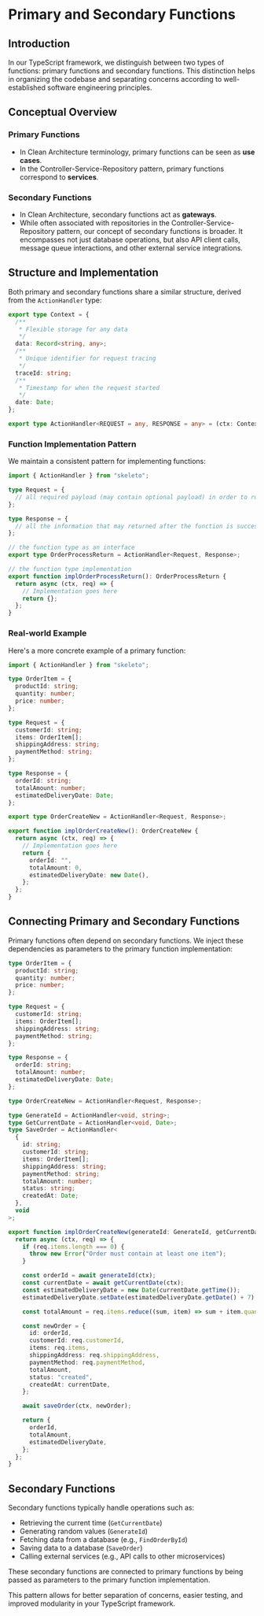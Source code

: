 # Primary and Secondary Functions

## Introduction

In our TypeScript framework, we distinguish between two types of functions: primary functions and secondary functions. This distinction helps in organizing the codebase and separating concerns according to well-established software engineering principles.

## Conceptual Overview

### Primary Functions

- In Clean Architecture terminology, primary functions can be seen as **use cases**.
- In the Controller-Service-Repository pattern, primary functions correspond to **services**.

### Secondary Functions

- In Clean Architecture, secondary functions act as **gateways**.
- While often associated with repositories in the Controller-Service-Repository pattern, our concept of secondary functions is broader. It encompasses not just database operations, but also API client calls, message queue interactions, and other external service integrations.

## Structure and Implementation

Both primary and secondary functions share a similar structure, derived from the `ActionHandler` type:

```typescript
export type Context = {
  /**
   * Flexible storage for any data
   */
  data: Record<string, any>;
  /**
   * Unique identifier for request tracing
   */
  traceId: string;
  /**
   * Timestamp for when the request started
   */
  date: Date;
};

export type ActionHandler<REQUEST = any, RESPONSE = any> = (ctx: Context, request: REQUEST) => Promise<RESPONSE>;
```

### Function Implementation Pattern

We maintain a consistent pattern for implementing functions:

```typescript
import { ActionHandler } from "skeleto";

type Request = {
  // all required payload (may contain optional payload) in order to run the function
};

type Response = {
  // all the information that may returned after the function is successfully executed
};

// the function type as an interface
export type OrderProcessReturn = ActionHandler<Request, Response>;

// the function type implementation
export function implOrderProcessReturn(): OrderProcessReturn {
  return async (ctx, req) => {
    // Implementation goes here
    return {};
  };
}
```

### Real-world Example

Here's a more concrete example of a primary function:

```typescript
import { ActionHandler } from "skeleto";

type OrderItem = {
  productId: string;
  quantity: number;
  price: number;
};

type Request = {
  customerId: string;
  items: OrderItem[];
  shippingAddress: string;
  paymentMethod: string;
};

type Response = {
  orderId: string;
  totalAmount: number;
  estimatedDeliveryDate: Date;
};

export type OrderCreateNew = ActionHandler<Request, Response>;

export function implOrderCreateNew(): OrderCreateNew {
  return async (ctx, req) => {
    // Implementation goes here
    return {
      orderId: "",
      totalAmount: 0,
      estimatedDeliveryDate: new Date(),
    };
  };
}
```

## Connecting Primary and Secondary Functions

Primary functions often depend on secondary functions. We inject these dependencies as parameters to the primary function implementation:

```typescript
type OrderItem = {
  productId: string;
  quantity: number;
  price: number;
};

type Request = {
  customerId: string;
  items: OrderItem[];
  shippingAddress: string;
  paymentMethod: string;
};

type Response = {
  orderId: string;
  totalAmount: number;
  estimatedDeliveryDate: Date;
};

type OrderCreateNew = ActionHandler<Request, Response>;

type GenerateId = ActionHandler<void, string>;
type GetCurrentDate = ActionHandler<void, Date>;
type SaveOrder = ActionHandler<
  {
    id: string;
    customerId: string;
    items: OrderItem[];
    shippingAddress: string;
    paymentMethod: string;
    totalAmount: number;
    status: string;
    createdAt: Date;
  },
  void
>;

export function implOrderCreateNew(generateId: GenerateId, getCurrentDate: GetCurrentDate, saveOrder: SaveOrder): OrderCreateNew {
  return async (ctx, req) => {
    if (req.items.length === 0) {
      throw new Error("Order must contain at least one item");
    }

    const orderId = await generateId(ctx);
    const currentDate = await getCurrentDate(ctx);
    const estimatedDeliveryDate = new Date(currentDate.getTime());
    estimatedDeliveryDate.setDate(estimatedDeliveryDate.getDate() + 7); // Estimated 7 days for delivery

    const totalAmount = req.items.reduce((sum, item) => sum + item.quantity * item.price, 0);

    const newOrder = {
      id: orderId,
      customerId: req.customerId,
      items: req.items,
      shippingAddress: req.shippingAddress,
      paymentMethod: req.paymentMethod,
      totalAmount,
      status: "created",
      createdAt: currentDate,
    };

    await saveOrder(ctx, newOrder);

    return {
      orderId,
      totalAmount,
      estimatedDeliveryDate,
    };
  };
}
```

## Secondary Functions

Secondary functions typically handle operations such as:

- Retrieving the current time (`GetCurrentDate`)
- Generating random values (`GenerateId`)
- Fetching data from a database (e.g., `FindOrderById`)
- Saving data to a database (`SaveOrder`)
- Calling external services (e.g., API calls to other microservices)

These secondary functions are connected to primary functions by being passed as parameters to the primary function implementation.

This pattern allows for better separation of concerns, easier testing, and improved modularity in your TypeScript framework.
